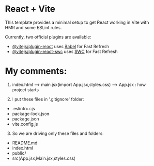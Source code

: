# React + Vite

This template provides a minimal setup to get React working in Vite with HMR and some ESLint rules.

Currently, two official plugins are available:

- [@vitejs/plugin-react](https://github.com/vitejs/vite-plugin-react/blob/main/packages/plugin-react/README.md) uses [Babel](https://babeljs.io/) for Fast Refresh
- [@vitejs/plugin-react-swc](https://github.com/vitejs/vite-plugin-react-swc) uses [SWC](https://swc.rs/) for Fast Refresh

# My comments:
1. index.html --> main.jsx(import App.jsx,styles.css) --> App.jsx :  how project starts

2. I put these files in '.gitignore' folder:
-    .eslintrc.cjs
-    package-lock.json
-    package.json
-    vite.config.js

3. So we are driving only these files and folders: 
-	README.md
-	index.html
-	public/
-   src(App.jsx,Main.jsx,styles.css)